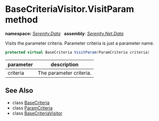 # BaseCriteriaVisitor.VisitParam method
**namespace:** *[Serenity.Data](../../README.md#serenity.data-namespace)*   **assembly**: *[Serenity.Net.Data](../../README.md)*

Visits the parameter criteria. Parameter criteria is just a parameter name.

```csharp
protected virtual BaseCriteria VisitParam(ParamCriteria criteria)
```

| parameter | description |
| --- | --- |
| criteria | The parameter criteria. |

## See Also

* class [BaseCriteria](../BaseCriteria.md)
* class [ParamCriteria](../ParamCriteria.md)
* class [BaseCriteriaVisitor](../BaseCriteriaVisitor.md)